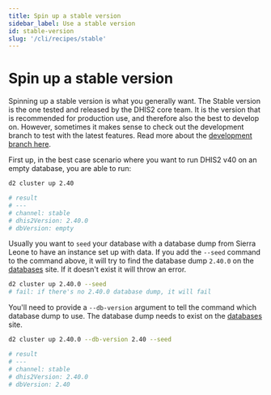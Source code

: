 ```yaml
---
title: Spin up a stable version
sidebar_label: Use a stable version
id: stable-version
slug: '/cli/recipes/stable'
---
```


# Spin up a stable version

Spinning up a stable version is what you generally want. The Stable version is the one tested and released by the DHIS2 core team. It is the version that is recommended for production use, and therefore also the best to develop on. However, sometimes it makes sense to check out the development branch to test with the latest features. Read more about the [development branch here](./development.md).

First up, in the best case scenario where you want to run DHIS2 v40 on an empty database, you are able to run:

```bash
d2 cluster up 2.40

# result
# ---
# channel: stable
# dhis2Version: 2.40.0
# dbVersion: empty
```

Usually you want to `seed` your database with a database dump from Sierra Leone to have an instance set up with data. If you add the `--seed` command to the command above, it will try to find the database dump `2.40.0` on the [databases](https://databases.dhis2.org/) site. If it doesn't exist it will throw an error.

```bash
d2 cluster up 2.40.0 --seed
# fail: if there's no 2.40.0 database dump, it will fail
```

You'll need to provide a `--db-version` argument to tell the command which database dump to use. The database dump needs to exist on the [databases](https://databases.dhis2.org/) site.

```bash
d2 cluster up 2.40.0 --db-version 2.40 --seed

# result
# ---
# channel: stable
# dhis2Version: 2.40.0
# dbVersion: 2.40
```
